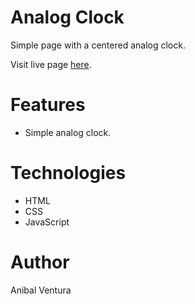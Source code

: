 # Analog Clock

Simple page with a centered analog clock.

Visit live page [here](https://anibalventura.github.io/learning-webdev/javascript30/analog-clock/).

# Features

- Simple analog clock.

# Technologies

- HTML
- CSS
- JavaScript

# Author

Anibal Ventura
